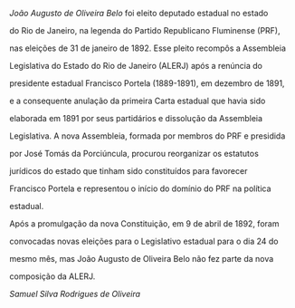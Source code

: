 

*João Augusto de Oliveira Belo* foi eleito deputado estadual no estado

do Rio de Janeiro, na legenda do Partido Republicano Fluminense (PRF),

nas eleições de 31 de janeiro de 1892. Esse pleito recompôs a Assembleia

Legislativa do Estado do Rio de Janeiro (ALERJ) após a renúncia do

presidente estadual Francisco Portela (1889-1891), em dezembro de 1891,

e a consequente anulação da primeira Carta estadual que havia sido

elaborada em 1891 por seus partidários e dissolução da Assembleia

Legislativa. A nova Assembleia, formada por membros do PRF e presidida

por José Tomás da Porciúncula, procurou reorganizar os estatutos

jurídicos do estado que tinham sido constituídos para favorecer

Francisco Portela e representou o início do domínio do PRF na política

estadual.



Após a promulgação da nova Constituição, em 9 de abril de 1892, foram

convocadas novas eleições para o Legislativo estadual para o dia 24 do

mesmo mês, mas João Augusto de Oliveira Belo não fez parte da nova

composição da ALERJ.



*Samuel Silva Rodrigues de Oliveira*



